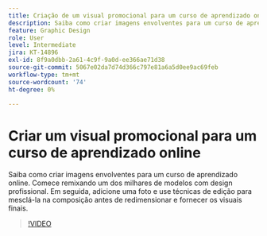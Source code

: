 ```yaml
---
title: Criação de um visual promocional para um curso de aprendizado online
description: Saiba como criar imagens envolventes para um curso de aprendizado online
feature: Graphic Design
role: User
level: Intermediate
jira: KT-14896
exl-id: 8f9a0dbb-2a61-4c9f-9a0d-ee366ae71d38
source-git-commit: 5067e02da7d74d366c797e81a6a5d0ee9ac69feb
workflow-type: tm+mt
source-wordcount: '74'
ht-degree: 0%

---
```


# Criar um visual promocional para um curso de aprendizado online

Saiba como criar imagens envolventes para um curso de aprendizado online. Comece remixando um dos milhares de modelos com design profissional. Em seguida, adicione uma foto e use técnicas de edição para mesclá-la na composição antes de redimensionar e fornecer os visuais finais.

>[!VIDEO](https://video.tv.adobe.com/v/3427122?quality=12&learn=on&hidetitle=true)
